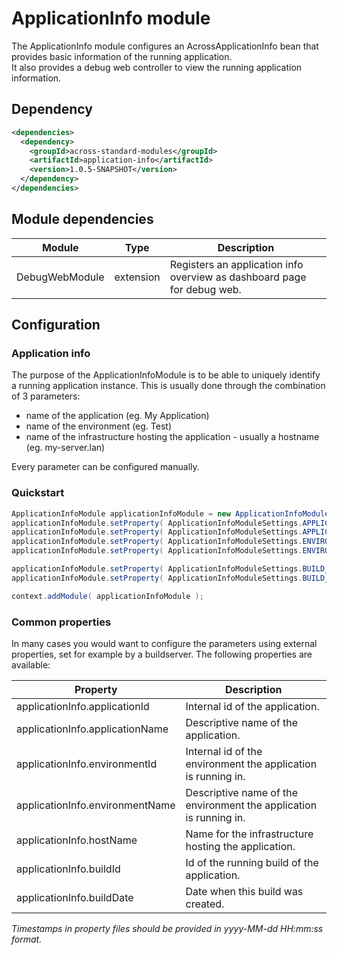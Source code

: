 # ApplicationInfo module

The ApplicationInfo module configures an AcrossApplicationInfo bean that provides basic information of the running application.  
It also provides a debug web controller to view the running application information.

## Dependency

```xml
<dependencies>
  <dependency>
    <groupId>across-standard-modules</groupId>
    <artifactId>application-info</artifactId>
    <version>1.0.5-SNAPSHOT</version>
  </dependency>
</dependencies>
```

## Module dependencies

| Module         | Type      | Description                                                              |
| ---            | ---       | ---                                                                      |
| DebugWebModule | extension | Registers an application info overview as dashboard page for debug web. |

## Configuration #
### Application info ###
The purpose of the ApplicationInfoModule is to be able to uniquely identify a running application instance.  This is usually done through the 
combination of 3 parameters:

 * name of the application (eg. My Application)
 * name of the environment  (eg. Test)
 * name of the infrastructure hosting the application - usually a hostname (eg. my-server.lan)
 
Every parameter can be configured manually.

### Quickstart ###
```java
ApplicationInfoModule applicationInfoModule = new ApplicationInfoModule();
applicationInfoModule.setProperty( ApplicationInfoModuleSettings.APPLICATION_ID, "demo-webapp");
applicationInfoModule.setProperty( ApplicationInfoModuleSettings.APPLICATION_NAME, "Across Demo Webapplication");
applicationInfoModule.setProperty( ApplicationInfoModuleSettings.ENVIRONMENT_ID, "demo");
applicationInfoModule.setProperty( ApplicationInfoModuleSettings.ENVIRONMENT_NAME, "Demo environment");

applicationInfoModule.setProperty( ApplicationInfoModuleSettings.BUILD_ID, "demo-webapp");
applicationInfoModule.setProperty( ApplicationInfoModuleSettings.BUILD_DATE, new Date());

context.addModule( applicationInfoModule );
```

### Common properties ###
In many cases you would want to configure the parameters using external properties, set for example by a buildserver.
The following properties are available:

| Property                        | Description                                                        |
| ---                             | ---                                                                |
| applicationInfo.applicationId   | Internal id of the application.                                    |
| applicationInfo.applicationName | Descriptive name of the application.                               |
| applicationInfo.environmentId   | Internal id of the environment the application is running in.      |
| applicationInfo.environmentName | Descriptive name of the environment the application is running in. |
| applicationInfo.hostName        | Name for the infrastructure hosting the application.               |
| applicationInfo.buildId         | Id of the running build of the application.                        |
| applicationInfo.buildDate       | Date when this build was created.                                  |

_Timestamps in property files should be provided in yyyy-MM-dd HH:mm:ss format._